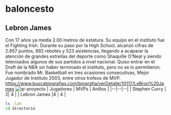 # baloncesto
## Lebron James
Con 17 años ya medía 2.00 metros de estatura. Su equipo en el instituto fue el Fighting Irish. Durante su paso por la High School, alcanzó cifras de 2.657 puntos, 892 rebotes y 523 asistencias, llegando a acaparar la atención de grandes estrellas del deporte como Shaquille O'Neal y siendo televisados algunos de sus partidos a nivel nacional.
Quiso entrar en el Draft de la NBA sin haber terminado el instituto, pero no se lo permitieron. Fue nombrado Mr. Basketball en tres ocasiones consecutivas, Mejor Jugador de Instituto 2003, entre otros trofeos de MVP.
https://www.buscabiografias.com/biografia/verDetalle/10117/LeBron%20James
![qr-proyecto](https://github.com/Maauuri/Redes/assets/156670629/b7df992b-80fc-47cb-b950-70da0f406a83)
| Jugadores | MVPs | Anillos |
|--|--|--|
| Stephen Curry |  2| 4 |
| Lebron James |4  | 4 |
```bash
ls -lah
cd directorio
```
